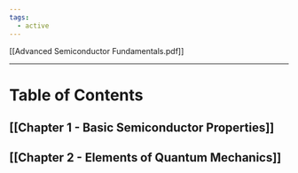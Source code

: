 ```yaml
---
tags:
  - active
---
```

[[Advanced Semiconductor Fundamentals.pdf]]
___
# Table of Contents
## [[Chapter 1 - Basic Semiconductor Properties]]
## [[Chapter 2 - Elements of Quantum Mechanics]]
